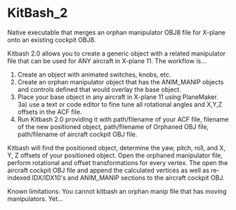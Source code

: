 # KitBash_2
Native executable that merges an orphan manipulator OBJ8 file for X-plane onto an existing cockpit OBJ8.

Kitbash 2.0 allows you to create a generic object with a related manipulator file that can be used for ANY aircraft in X-plane 11.  The workflow is...
1) Create an object with animated switches, knobs, etc.  
2) Create an orphan manipulator object that has the ANIM_MANIP objects and controls defined that would overlay the base object. 
3) Place your base object in any aircraft in X-plane 11 using PlaneMaker. 
3a) use a text or code editor to fine tune all rotational angles and X,Y,Z offsets in the ACF file.
4) Run Kitbash 2.0 providing it with path/filename of your ACF file, filename of the new positioned object, path/filename of Orphaned OBJ file, path/filename of aircraft cockpit OBJ file.

Kitbash will find the positioned object, determine the yaw, pitch, roll, and X, Y, Z offsets of your positioned object.  Open the orphaned manipulator file, perform rotational and offset transformations for every vertex.  The open the aircraft cockpit OBJ file and append the calculated vertices as well as re-indexed IDX/IDX10's and ANIM_MANIP sections to the aircraft cockpit OBJ.

Known limitations:
You cannot kitbash an orphan manip file that has moving manipulators.  Yet...
